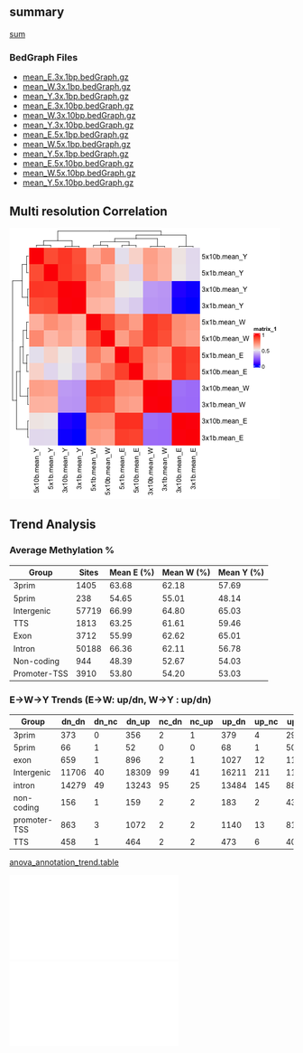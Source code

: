 ## summary 
 [sum](summary.tsv)

### BedGraph Files

 - [mean_E.3x.1bp.bedGraph.gz](bg/mean_E.3x.1bp.bedGraph.gz) 
 - [mean_W.3x.1bp.bedGraph.gz](bg/mean_W.3x.1bp.bedGraph.gz) 
 - [mean_Y.3x.1bp.bedGraph.gz](bg/mean_Y.3x.1bp.bedGraph.gz) 
 - [mean_E.3x.10bp.bedGraph.gz](bg/mean_E.3x.10bp.bedGraph.gz) 
 - [mean_W.3x.10bp.bedGraph.gz](bg/mean_W.3x.10bp.bedGraph.gz) 
 - [mean_Y.3x.10bp.bedGraph.gz](bg/mean_Y.3x.10bp.bedGraph.gz) 
 - [mean_E.5x.1bp.bedGraph.gz](bg/mean_E.5x.1bp.bedGraph.gz) 
 - [mean_W.5x.1bp.bedGraph.gz](bg/mean_W.5x.1bp.bedGraph.gz) 
 - [mean_Y.5x.1bp.bedGraph.gz](bg/mean_Y.5x.1bp.bedGraph.gz) 
 - [mean_E.5x.10bp.bedGraph.gz](bg/mean_E.5x.10bp.bedGraph.gz) 
 - [mean_W.5x.10bp.bedGraph.gz](bg/mean_W.5x.10bp.bedGraph.gz) 
 - [mean_Y.5x.10bp.bedGraph.gz](bg/mean_Y.5x.10bp.bedGraph.gz) 

## Multi resolution Correlation
 ![corr](multi_res_cor_heatmap.png)

## Trend Analysis

### Average Methylation %

| Group         | Sites | Mean E (%) | Mean W (%) | Mean Y (%) |
|---------------|-------|------------|------------|------------|
| 3prim         | 1405  | 63.68      | 62.18      | 57.69      |
| 5prim         | 238   | 54.65      | 55.01      | 48.14      |
| Intergenic    | 57719 | 66.99      | 64.80      | 65.03      |
| TTS           | 1813  | 63.25      | 61.61      | 59.46      |
| Exon          | 3712  | 55.99      | 62.62      | 65.01      |
| Intron        | 50188 | 66.36      | 62.11      | 56.78      |
| Non-coding    | 944   | 48.39      | 52.67      | 54.03      |
| Promoter-TSS  | 3910  | 53.80      | 54.20      | 53.03      |

###  E->W->Y Trends (E->W: up/dn, W->Y : up/dn)

| Group         | dn_dn | dn_nc | dn_up | nc_dn | nc_up | up_dn | up_nc | up_up |
|---------------|-------|-------|-------|-------|-------|-------|-------|-------|
| 3prim         | 373   | 0     | 356   | 2     | 1     | 379   | 4     | 290   |
| 5prim         | 66    | 1     | 52    | 0     | 0     | 68    | 1     | 50    |
| exon          | 659   | 1     | 896   | 2     | 1     | 1027  | 12    | 1114  |
| Intergenic    | 11706 | 40    | 18309 | 99    | 41    | 16211 | 211   | 11102 |
| intron        | 14279 | 49    | 13243 | 95    | 25    | 13484 | 145   | 8868  |
| non-coding    | 156   | 1     | 159   | 2     | 2     | 183   | 2     | 439   |
| promoter-TSS  | 863   | 3     | 1072  | 2     | 2     | 1140  | 13    | 815   |
| TTS           | 458   | 1     | 464   | 2     | 2     | 473   | 6     | 407   |

 [anova_annotation_trend.table]( filtered.3x.10bp.anova.anno.trend.tsv.gz )

![ trend](vlnplot_methylation_trends.pdf)
![ trend_per_type]( vlnplot_methylation_trends_per_type.pdf)


